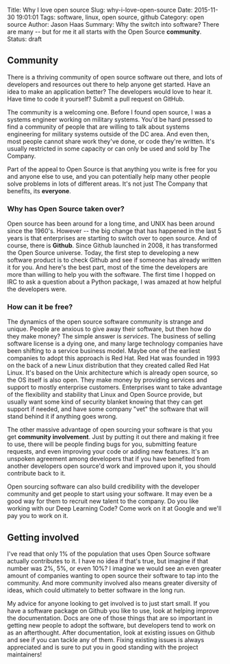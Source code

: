 Title: Why I love open source
Slug: why-i-love-open-source
Date: 2015-11-30 19:01:01
Tags: software, linux, open source, github
Category: open source
Author: Jason Haas
Summary: Why the switch into software?  There are many -- but for me it all starts with the Open Source **community**.  
Status: draft

## Community

There is a thriving community of open source software out there, and lots of developers and resources out there to help anyone get started.  Have an idea to make an application better?  The developers would love to hear it.  Have time to code it yourself?  Submit a pull request on GitHub.

The community is a welcoming one.  Before I found open source, I was a systems engineer working on military systems.  You'd be hard pressed to find a community of people that are willing to talk about systems engineering for military systems outside of the DC area.  And even then, most people cannot share work they've done, or code they're written.  It's usually restricted in some capacity or can only be used and sold by The Company.

Part of the appeal to Open Source is that anything you write is free for you and anyone else to use, and you can potentially help many other people solve problems in lots of different areas.  It's not just The Company that benefits, its **everyone**.


### Why has Open Source taken over?

Open source has been around for a long time, and UNIX has been around since the 1960's.  However -- the big change that has happened in the last 5 years is that enterprises are starting to switch over to open source.  And of course, there is **Github**.  Since Github launched in 2008, it has transformed the Open Source universe.  Today, the first step to developing a new software product is to check Github and see if someone has already written it for you.  And here's the best part, most of the time the developers are more than willing to help you with the software.  The first time I hopped on IRC to ask a question about a Python package, I was amazed at how helpful the developers were.

### How can it be free?

The dynamics of the open source software community is strange and unique.  People are anxious to give away their software, but then how do they make money?  The simple answer is *services*.  The business of selling software license is a dying one, and many large technology companies have been shifting to a service business model.  Maybe one of the earliest companies to adopt this approach is Red Hat.  Red Hat was founded in 1993 on the back of a new Linux distribution that they created called Red Hat Linux.  It's based on the Unix architecture which is already open source, so the OS itself is also open.  They make money by providing services and support to mostly enterprise customers.  Enterprises want to take advantage of the flexibility and stability that Linux and Open Source provide, but usually want some kind of security blanket knowing that they can get support if needed, and have some company "vet" the software that will stand behind it if anything goes wrong.

The other massive advantage of open sourcing your software is that you get **community involvement**.  Just by putting it out there and making it free to use, there will be people finding bugs for you, submitting feature requests, and even improving your code or adding new features.  It's an unspoken agreement among developers that if you have benefited from another developers open source'd work and improved upon it, you should contribute back to it.

Open sourcing software can also build credibility with the developer community and get people to start using your software.  It may even be a good way for them to recruit new talent to the company.  Do you like working with our Deep Learning Code?  Come work on it at Google and we'll pay you to work on it.

## Getting involved

I've read that only 1% of the population that uses Open Source software actually contributes to it.  I have no idea if that's true, but imagine if that number was 2%, 5%, or even 10%?  I imagine we would see an even greater amount of companies wanting to open source their software to tap into the community.  And more community involved also means greater diversity of ideas, which could ultimately to better software in the long run.

My advice for anyone looking to get involved is to just start small.  If you have a software package on Github you like to use, look at helping improve the documentation.  Docs are one of those things that are so important in getting new people to adopt the software, but developers tend to work on as an afterthought.  After documentation, look at existing issues on Github and see if you can tackle any of them.  Fixing existing issues is always appreciated and is sure to put you in good standing with the project maintainers!


